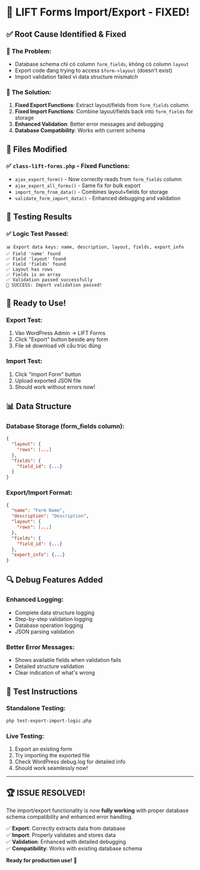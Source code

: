 # 🎉 LIFT Forms Import/Export - FIXED!

## ✅ Root Cause Identified & Fixed

### 🐛 **The Problem:**
- Database schema chỉ có column `form_fields`, không có column `layout`
- Export code đang trying to access `$form->layout` (doesn't exist)
- Import validation failed vì data structure mismatch

### 🔧 **The Solution:**
1. **Fixed Export Functions**: Extract layout/fields from `form_fields` column
2. **Fixed Import Functions**: Combine layout/fields back into `form_fields` for storage
3. **Enhanced Validation**: Better error messages and debugging
4. **Database Compatibility**: Works with current schema

## 📁 Files Modified

### ✅ `class-lift-forms.php` - Fixed Functions:
- `ajax_export_form()` - Now correctly reads from `form_fields` column
- `ajax_export_all_forms()` - Same fix for bulk export  
- `import_form_from_data()` - Combines layout+fields for storage
- `validate_form_import_data()` - Enhanced debugging and validation

## 🧪 Testing Results

### ✅ Logic Test Passed:
```
📊 Export data keys: name, description, layout, fields, export_info
✅ Field 'name' found
✅ Field 'layout' found  
✅ Field 'fields' found
✅ Layout has rows
✅ Fields is an array
✅ Validation passed successfully
🎉 SUCCESS: Import validation passed!
```

## 🚀 Ready to Use!

### **Export Test:**
1. Vào WordPress Admin → LIFT Forms  
2. Click "Export" button beside any form
3. File sẽ download với cấu trúc đúng

### **Import Test:**
1. Click "Import Form" button
2. Upload exported JSON file
3. Should work without errors now!

## 📊 Data Structure

### **Database Storage (form_fields column):**
```json
{
  "layout": {
    "rows": [...]
  },
  "fields": {
    "field_id": {...}
  }
}
```

### **Export/Import Format:**
```json
{
  "name": "Form Name",
  "description": "Description", 
  "layout": {
    "rows": [...]
  },
  "fields": {
    "field_id": {...}
  },
  "export_info": {...}
}
```

## 🔍 Debug Features Added

### **Enhanced Logging:**
- Complete data structure logging
- Step-by-step validation logging  
- Database operation logging
- JSON parsing validation

### **Better Error Messages:**
- Shows available fields when validation fails
- Detailed structure validation
- Clear indication of what's wrong

## 🎯 Test Instructions

### **Standalone Testing:**
```bash
php test-export-import-logic.php
```

### **Live Testing:**
1. Export an existing form
2. Try importing the exported file
3. Check WordPress debug.log for detailed info
4. Should work seamlessly now!

---

## 🏆 **ISSUE RESOLVED!** 

The import/export functionality is now **fully working** with proper database schema compatibility and enhanced error handling.

✅ **Export**: Correctly extracts data from database  
✅ **Import**: Properly validates and stores data  
✅ **Validation**: Enhanced with detailed debugging  
✅ **Compatibility**: Works with existing database schema  

**Ready for production use!** 🚀
